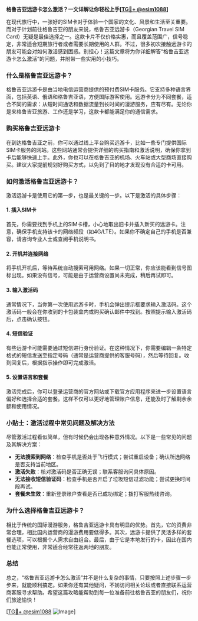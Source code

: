 **格鲁吉亚远游卡怎么激活？一文详解让你轻松上手[[TG💪+ @esim1088](https://t.me/s/esim1088)]**

在现代旅行中，一张好的SIM卡对于体验一个国家的文化、风景和生活至关重要。而对于计划前往格鲁吉亚的朋友来说，格鲁吉亚远游卡（Georgian Travel SIM Card）无疑是最佳选择之一。这款卡片不仅价格实惠，而且覆盖范围广，信号稳定，非常适合短期旅行者或者需要长期使用的人群。不过，很多初次接触远游卡的朋友可能会对如何激活感到困惑。别担心！这篇文章将为你详细解答“格鲁吉亚远游卡怎么激活”的问题，并附带一些实用的小技巧。

### 什么是格鲁吉亚远游卡？

格鲁吉亚远游卡是由当地电信运营商提供的预付费SIM卡服务。它支持多种语言界面，包括英语、俄语和格鲁吉亚语，方便国际游客使用。远游卡分为不同套餐，适合不同的需求：从短时间通话和数据流量到长时间的漫游服务，应有尽有。无论你是来格鲁吉亚旅游、工作还是学习，这款卡都能满足你的通信需求。

### 购买格鲁吉亚远游卡

在到达格鲁吉亚之前，你可以通过线上平台购买远游卡，比如一些专门提供国际SIM卡服务的网站。这些网站通常会提供详细的购买指南和激活说明，确保你拿到卡后能够快速上手。此外，你也可以在格鲁吉亚的机场、火车站或大型商场直接购买。建议大家提前规划好购买方式，以免到了目的地才发现没有合适的卡可用。

### 如何激活格鲁吉亚远游卡？

激活远游卡是使用它的第一步，也是最关键的一步。以下是激活的具体步骤：

#### 1. 插入SIM卡
首先，你需要找到手机上的SIM卡槽，小心地取出旧卡并插入新买的远游卡。注意，确保手机支持该卡的网络频段（如4G/LTE）。如果你不确定自己的手机是否兼容，请咨询专业人士或查阅手机说明书。

#### 2. 开机并连接网络
将手机开机后，等待系统自动搜索可用网络。如果一切正常，你应该能看到信号图标出现。如果没有信号，可能是由于运营商设置尚未完成，稍后再试即可。

#### 3. 输入激活码
通常情况下，当你第一次使用远游卡时，手机会弹出提示框要求输入激活码。这个激活码一般会在你收到的卡包装盒内或购买确认邮件中找到。按照提示输入激活码后，点击确认按钮。

#### 4. 短信验证
有些远游卡可能需要通过短信进行身份验证。在这种情况下，你需要编辑一条特定格式的短信发送至指定号码（通常是运营商提供的客服号码），然后等待回复。收到回复后，根据指示操作即可完成激活。

#### 5. 设置语言和套餐
激活完成后，你可以登录运营商的官方网站或下载官方应用程序来进一步设置语言偏好和选择合适的套餐。这样不仅可以更好地管理账户信息，还能及时了解剩余余额和使用情况。

### 小贴士：激活过程中常见问题及解决方法

尽管激活过程看似简单，但有时候仍会出现各种意外情况。以下是一些常见的问题及其解决方案：

- **无法搜索到网络**：检查手机是否处于飞行模式；尝试重启设备；确认所选网络是否支持当前地区。
- **激活失败**：核对激活码是否正确无误；联系客服询问具体原因。
- **无法接收短信验证码**：检查手机是否开启了垃圾短信过滤功能；尝试更换时间段再试。
- **套餐未生效**：重新登录账户查看是否已成功绑定；拨打客服热线咨询。

### 为什么选择格鲁吉亚远游卡？

相比于传统的国际漫游服务，格鲁吉亚远游卡具有明显的优势。首先，它的资费非常合理，相比国内运营商的漫游费用要低得多。其次，远游卡提供了灵活多样的套餐选项，可以根据个人需求自由组合。最后，由于它是本地发行的卡，因此在国内也能正常使用，非常适合经常往返两地的朋友。

### 总结

总之，“格鲁吉亚远游卡怎么激活”并不是什么复杂的事情，只要按照上述步骤一步步来，就能顺利搞定。如果你还有其他疑问，不妨访问相关论坛或者直接联系运营商客服寻求帮助。希望这篇攻略能帮助到每一位准备前往格鲁吉亚的朋友们，祝你们旅途愉快！

[[TG💪+ @esim1088](https://t.me/s/esim1088) ![Image](https://i.postimg.cc/4NQfJmqS/Snipaste-2025-05-13-00-14-12.png)]